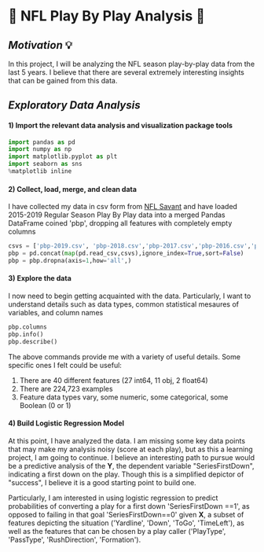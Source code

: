 # :football: NFL Play By Play Analysis :football:
## *Motivation* :bulb:
In this project, I will be analyzing the  NFL season play-by-play data from the last 5 years. I believe that there are several
extremely interesting insights that can be gained from this data.

## *Exploratory Data Analysis* 
#### 1) Import the relevant data analysis and visualization package tools
```python
import pandas as pd
import numpy as np
import matplotlib.pyplot as plt
import seaborn as sns
%matplotlib inline
```

#### 2) Collect, load, merge, and clean data
I have collected my data in csv form
from [NFL Savant](http://nflsavant.com/about.php) and have loaded 2015-2019 Regular Season
Play By Play data into a merged Pandas DataFrame coined 'pbp', dropping all features with 
completely empty columns

```python
csvs = ['pbp-2019.csv', 'pbp-2018.csv','pbp-2017.csv','pbp-2016.csv','pbp-2015.csv']
pbp = pd.concat(map(pd.read_csv,csvs),ignore_index=True,sort=False)
pbp = pbp.dropna(axis=1,how='all',)
```

#### 3) Explore the data
I now need to begin getting acquainted with the data. Particularly, I want to understand details such as data types, common statistical mesaures of variables, and column names

```python
pbp.columns
pbp.info()
pbp.describe()
```

The above commands provide me with a variety of useful details. Some specific ones I felt could be useful:
1) There are 40 different features (27 int64, 11 obj, 2 float64)
2) There are 224,723 examples
3) Feature data types vary, some numeric, some categorical, some Boolean (0 or 1)

#### 4) Build Logistic Regression Model
At this point, I have analyzed the data. I am missing some key data points that may make my analysis noisy (score at each play), but as this a learning project, I am going to continue. I believe an interesting path to pursue would be a predictive analysis of the **Y**, the dependent variable "SeriesFirstDown", indicating a first down on the play. Though this is a simplified depictor of "success", I believe it is a good starting point to build one.

Particularly, I am interested in using logistic regression to predict probabilities of converting a play for a first down 'SeriesFirstDown ==1', as opposed to failing in that goal 'SeriesFirstDown==0' given **X**, a subset of features depicting the situation ('Yardline', 'Down', 'ToGo', 'TimeLeft'), as well as the features that can be chosen by a play caller ('PlayType', 'PassType', 'RushDirection', 'Formation').
